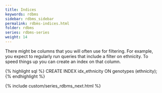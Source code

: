 ```yaml
---
title: Indices
keywords: rdbms
sidebar: rdbms_sidebar
permalink: rdbms-indices.html
folder: rdbms
series: rdbms-series
weight: 14
---
```


There might be columns that you will often use for filtering. For example, you expect to regularly run queries that include a filter on ethnicity. To speed things up you can create an index on that column.

{% highlight sql %}
CREATE INDEX idx_ethnicity ON genotypes (ethnicity);
{% endhighlight %}

{% include custom/series_rdbms_next.html %}
